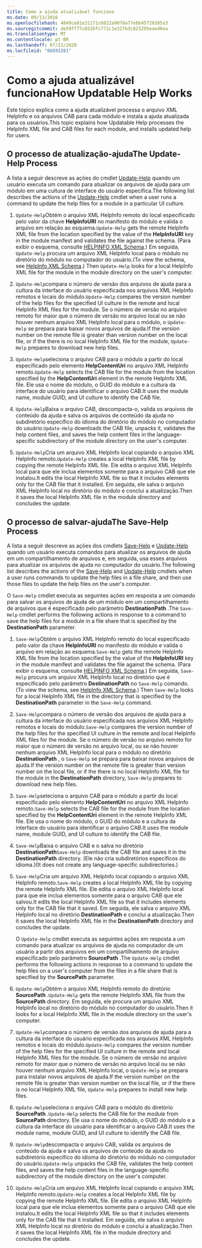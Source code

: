 ```yaml
---
title: Como a ajuda atualizável funciona
ms.date: 09/13/2016
ms.openlocfilehash: 4849ce81e31171c6822a9078a77ebb45729185a3
ms.sourcegitcommit: de59ff77c6535fc772c1e327b3c823295eaed6ea
ms.translationtype: MT
ms.contentlocale: pt-BR
ms.lasthandoff: 07/22/2020
ms.locfileid: "86893281"
---
```

# <a name="how-updatable-help-works"></a><span data-ttu-id="2762d-102">Como a ajuda atualizável funciona</span><span class="sxs-lookup"><span data-stu-id="2762d-102">How Updatable Help Works</span></span>

<span data-ttu-id="2762d-103">Este tópico explica como a ajuda atualizável processa o arquivo XML HelpInfo e os arquivos CAB para cada módulo e instala a ajuda atualizada para os usuários.</span><span class="sxs-lookup"><span data-stu-id="2762d-103">This topic explains how Updatable Help processes the HelpInfo XML file and CAB files for each module, and installs updated help for users.</span></span>

## <a name="the-update-help-process"></a><span data-ttu-id="2762d-104">O processo de atualização-ajuda</span><span class="sxs-lookup"><span data-stu-id="2762d-104">The Update-Help Process</span></span>

<span data-ttu-id="2762d-105">A lista a seguir descreve as ações do cmdlet [Update-Help](/powershell/module/Microsoft.PowerShell.Core/Update-Help) quando um usuário executa um comando para atualizar os arquivos de ajuda para um módulo em uma cultura de interface do usuário específica.</span><span class="sxs-lookup"><span data-stu-id="2762d-105">The following list describes the actions of the [Update-Help](/powershell/module/Microsoft.PowerShell.Core/Update-Help) cmdlet when a user runs a command to update the help files for a module in a particular UI culture.</span></span>

1. <span data-ttu-id="2762d-106">`Update-Help`Obtém o arquivo XML HelpInfo remoto do local especificado pelo valor da chave **HelpInfoURI** no manifesto do módulo e valida o arquivo em relação ao esquema.</span><span class="sxs-lookup"><span data-stu-id="2762d-106">`Update-Help` gets the remote HelpInfo XML file from the location specified by the value of the **HelpInfoURI** key in the module manifest and validates the file against the schema.</span></span> <span data-ttu-id="2762d-107">(Para exibir o esquema, consulte [HELPINFO XML Schema](./helpinfo-xml-schema.md).) Em seguida, `Update-Help` procura um arquivo XML HelpInfo local para o módulo no diretório do módulo no computador do usuário.</span><span class="sxs-lookup"><span data-stu-id="2762d-107">(To view the schema, see [HelpInfo XML Schema](./helpinfo-xml-schema.md).) Then `Update-Help` looks for a local HelpInfo XML file for the module in the module directory on the user's computer.</span></span>

1. <span data-ttu-id="2762d-108">`Update-Help`compara o número de versão dos arquivos de ajuda para a cultura da interface do usuário especificada nos arquivos XML HelpInfo remotos e locais do módulo.</span><span class="sxs-lookup"><span data-stu-id="2762d-108">`Update-Help` compares the version number of the help files for the specified UI culture in the remote and local HelpInfo XML files for the module.</span></span> <span data-ttu-id="2762d-109">Se o número de versão no arquivo remoto for maior que o número de versão no arquivo local ou se não houver nenhum arquivo XML HelpInfo local para o módulo, o `Update-Help` se prepara para baixar novos arquivos de ajuda.</span><span class="sxs-lookup"><span data-stu-id="2762d-109">If the version number on the remote file is greater than version number on the local file, or if the there is no local HelpInfo XML file for the module, `Update-Help` prepares to download new help files.</span></span>

1. <span data-ttu-id="2762d-110">`Update-Help`seleciona o arquivo CAB para o módulo a partir do local especificado pelo elemento **HelpContentUri** no arquivo XML HelpInfo remoto.</span><span class="sxs-lookup"><span data-stu-id="2762d-110">`Update-Help` selects the CAB file for the module from the location specified by the **HelpContentUri** element in the remote HelpInfo XML file.</span></span> <span data-ttu-id="2762d-111">Ele usa o nome do módulo, o GUID do módulo e a cultura da interface do usuário para identificar o arquivo CAB.</span><span class="sxs-lookup"><span data-stu-id="2762d-111">It uses the module name, module GUID, and UI culture to identify the CAB file.</span></span>

1. <span data-ttu-id="2762d-112">`Update-Help`Baixa o arquivo CAB, descompacta-o, valida os arquivos de conteúdo da ajuda e salva os arquivos de conteúdo da ajuda no subdiretório específico do idioma do diretório do módulo no computador do usuário.</span><span class="sxs-lookup"><span data-stu-id="2762d-112">`Update-Help` downloads the CAB file, unpacks it, validates the help content files, and saves the help content files in the language-specific subdirectory of the module directory on the user's computer.</span></span>

1. <span data-ttu-id="2762d-113">`Update-Help`Cria um arquivo XML HelpInfo local copiando o arquivo XML HelpInfo remoto.</span><span class="sxs-lookup"><span data-stu-id="2762d-113">`Update-Help` creates a local HelpInfo XML file by copying the remote HelpInfo XML file.</span></span> <span data-ttu-id="2762d-114">Ele edita o arquivo XML HelpInfo local para que ele inclua elementos somente para o arquivo CAB que ele instalou.</span><span class="sxs-lookup"><span data-stu-id="2762d-114">It edits the local HelpInfo XML file so that it includes elements only for the CAB file that it installed.</span></span>
   <span data-ttu-id="2762d-115">Em seguida, ele salva o arquivo XML HelpInfo local no diretório do módulo e conclui a atualização.</span><span class="sxs-lookup"><span data-stu-id="2762d-115">Then it saves the local HelpInfo XML file in the module directory and concludes the update.</span></span>

## <a name="the-save-help-process"></a><span data-ttu-id="2762d-116">O processo de salvar-ajuda</span><span class="sxs-lookup"><span data-stu-id="2762d-116">The Save-Help Process</span></span>

<span data-ttu-id="2762d-117">A lista a seguir descreve as ações dos cmdlets [Save-Help](/powershell/module/Microsoft.PowerShell.Core/Save-Help) e [Update-Help](/powershell/module/Microsoft.PowerShell.Core/Update-Help) quando um usuário executa comandos para atualizar os arquivos de ajuda em um compartilhamento de arquivos e, em seguida, usa esses arquivos para atualizar os arquivos de ajuda no computador do usuário.</span><span class="sxs-lookup"><span data-stu-id="2762d-117">The following list describes the actions of the [Save-Help](/powershell/module/Microsoft.PowerShell.Core/Save-Help) and [Update-Help](/powershell/module/Microsoft.PowerShell.Core/Update-Help) cmdlets when a user runs commands to update the help files in a file share, and then use those files to update the help files on the user's computer.</span></span>

<span data-ttu-id="2762d-118">O `Save-Help` cmdlet executa as seguintes ações em resposta a um comando para salvar os arquivos de ajuda de um módulo em um compartilhamento de arquivos que é especificado pelo parâmetro **DestinationPath** .</span><span class="sxs-lookup"><span data-stu-id="2762d-118">The `Save-Help` cmdlet performs the following actions in response to a command to save the help files for a module in a file share that is specified by the **DestinationPath** parameter.</span></span>

1. <span data-ttu-id="2762d-119">`Save-Help`Obtém o arquivo XML HelpInfo remoto do local especificado pelo valor da chave **HelpInfoURI** no manifesto do módulo e valida o arquivo em relação ao esquema.</span><span class="sxs-lookup"><span data-stu-id="2762d-119">`Save-Help` gets the remote HelpInfo XML file from the location specified by the value of the **HelpInfoURI** key in the module manifest and validates the file against the schema.</span></span> <span data-ttu-id="2762d-120">(Para exibir o esquema, consulte [HELPINFO XML Schema](./helpinfo-xml-schema.md).) Em seguida, `Save-Help` procura um arquivo XML HelpInfo local no diretório que é especificado pelo parâmetro **DestinationPath** no `Save-Help` comando.</span><span class="sxs-lookup"><span data-stu-id="2762d-120">(To view the schema, see [HelpInfo XML Schema](./helpinfo-xml-schema.md).) Then `Save-Help` looks for a local HelpInfo XML file in the directory that is specified by the **DestinationPath** parameter in the `Save-Help` command.</span></span>

1. <span data-ttu-id="2762d-121">`Save-Help`compara o número de versão dos arquivos de ajuda para a cultura da interface do usuário especificada nos arquivos XML HelpInfo remotos e locais do módulo.</span><span class="sxs-lookup"><span data-stu-id="2762d-121">`Save-Help` compares the version number of the help files for the specified UI culture in the remote and local HelpInfo XML files for the module.</span></span> <span data-ttu-id="2762d-122">Se o número de versão no arquivo remoto for maior que o número de versão no arquivo local, ou se não houver nenhum arquivo XML HelpInfo local para o módulo no diretório **DestinationPath** , o `Save-Help` se prepara para baixar novos arquivos de ajuda.</span><span class="sxs-lookup"><span data-stu-id="2762d-122">If the version number on the remote file is greater than version number on the local file, or if the there is no local HelpInfo XML file for the module in the **DestinationPath** directory, `Save-Help` prepares to download new help files.</span></span>

1. <span data-ttu-id="2762d-123">`Save-Help`seleciona o arquivo CAB para o módulo a partir do local especificado pelo elemento **HelpContentUri** no arquivo XML HelpInfo remoto.</span><span class="sxs-lookup"><span data-stu-id="2762d-123">`Save-Help` selects the CAB file for the module from the location specified by the **HelpContentUri** element in the remote HelpInfo XML file.</span></span> <span data-ttu-id="2762d-124">Ele usa o nome do módulo, o GUID do módulo e a cultura da interface do usuário para identificar o arquivo CAB.</span><span class="sxs-lookup"><span data-stu-id="2762d-124">It uses the module name, module GUID, and UI culture to identify the CAB file.</span></span>

1. <span data-ttu-id="2762d-125">`Save-Help`Baixa o arquivo CAB e o salva no diretório **DestinationPath**</span><span class="sxs-lookup"><span data-stu-id="2762d-125">`Save-Help` downloads the CAB file and saves it in the **DestinationPath** directory.</span></span> <span data-ttu-id="2762d-126">(Ele não cria subdiretórios específicos do idioma.)</span><span class="sxs-lookup"><span data-stu-id="2762d-126">(It does not create any language-specific subdirectories.)</span></span>

1. <span data-ttu-id="2762d-127">`Save-Help`Cria um arquivo XML HelpInfo local copiando o arquivo XML HelpInfo remoto.</span><span class="sxs-lookup"><span data-stu-id="2762d-127">`Save-Help` creates a local HelpInfo XML file by copying the remote HelpInfo XML file.</span></span> <span data-ttu-id="2762d-128">Ele edita o arquivo XML HelpInfo local para que ele inclua elementos somente para o arquivo CAB que ele salvou.</span><span class="sxs-lookup"><span data-stu-id="2762d-128">It edits the local HelpInfo XML file so that it includes elements only for the CAB file that it saved.</span></span>
   <span data-ttu-id="2762d-129">Em seguida, ele salva o arquivo XML HelpInfo local no diretório **DestinationPath** e conclui a atualização.</span><span class="sxs-lookup"><span data-stu-id="2762d-129">Then it saves the local HelpInfo XML file in the **DestinationPath** directory and concludes the update.</span></span>

   <span data-ttu-id="2762d-130">O `Update-Help` cmdlet executa as seguintes ações em resposta a um comando para atualizar os arquivos de ajuda no computador de um usuário a partir dos arquivos em um compartilhamento de arquivo especificado pelo parâmetro **SourcePath** .</span><span class="sxs-lookup"><span data-stu-id="2762d-130">The `Update-Help` cmdlet performs the following actions in response to a command to update the help files on a user's computer from the files in a file share that is specified by the **SourcePath** parameter.</span></span>

1. <span data-ttu-id="2762d-131">`Update-Help`Obtém o arquivo XML HelpInfo remoto do diretório **SourcePath** .</span><span class="sxs-lookup"><span data-stu-id="2762d-131">`Update-Help` gets the remote HelpInfo XML file from the **SourcePath** directory.</span></span> <span data-ttu-id="2762d-132">Em seguida, ele procura um arquivo XML HelpInfo local no diretório do módulo no computador do usuário.</span><span class="sxs-lookup"><span data-stu-id="2762d-132">Then it looks for a local HelpInfo XML file in the module directory on the user's computer.</span></span>

1. <span data-ttu-id="2762d-133">`Update-Help`compara o número de versão dos arquivos de ajuda para a cultura da interface do usuário especificada nos arquivos XML HelpInfo remotos e locais do módulo.</span><span class="sxs-lookup"><span data-stu-id="2762d-133">`Update-Help` compares the version number of the help files for the specified UI culture in the remote and local HelpInfo XML files for the module.</span></span> <span data-ttu-id="2762d-134">Se o número de versão no arquivo remoto for maior que o número de versão no arquivo local ou se não houver nenhum arquivo XML HelpInfo local, o `Update-Help` se prepara para instalar novos arquivos de ajuda.</span><span class="sxs-lookup"><span data-stu-id="2762d-134">If the version number on the remote file is greater than version number on the local file, or if the there is no local HelpInfo XML file, `Update-Help` prepares to install new help files.</span></span>

1. <span data-ttu-id="2762d-135">`Update-Help`seleciona o arquivo CAB para o módulo do diretório **SourcePath** .</span><span class="sxs-lookup"><span data-stu-id="2762d-135">`Update-Help` selects the CAB file for the module from **SourcePath** directory.</span></span> <span data-ttu-id="2762d-136">Ele usa o nome do módulo, o GUID do módulo e a cultura da interface do usuário para identificar o arquivo CAB.</span><span class="sxs-lookup"><span data-stu-id="2762d-136">It uses the module name, module GUID, and UI culture to identify the CAB file.</span></span>

1. <span data-ttu-id="2762d-137">`Update-Help`descompacta o arquivo CAB, valida os arquivos de conteúdo da ajuda e salva os arquivos de conteúdo da ajuda no subdiretório específico do idioma do diretório do módulo no computador do usuário.</span><span class="sxs-lookup"><span data-stu-id="2762d-137">`Update-Help` unpacks the CAB file, validates the help content files, and saves the help content files in the language-specific subdirectory of the module directory on the user's computer.</span></span>

1. <span data-ttu-id="2762d-138">`Update-Help`Cria um arquivo XML HelpInfo local copiando o arquivo XML HelpInfo remoto.</span><span class="sxs-lookup"><span data-stu-id="2762d-138">`Update-Help` creates a local HelpInfo XML file by copying the remote HelpInfo XML file.</span></span> <span data-ttu-id="2762d-139">Ele edita o arquivo XML HelpInfo local para que ele inclua elementos somente para o arquivo CAB que ele instalou.</span><span class="sxs-lookup"><span data-stu-id="2762d-139">It edits the local HelpInfo XML file so that it includes elements only for the CAB file that it installed.</span></span>
   <span data-ttu-id="2762d-140">Em seguida, ele salva o arquivo XML HelpInfo local no diretório do módulo e conclui a atualização.</span><span class="sxs-lookup"><span data-stu-id="2762d-140">Then it saves the local HelpInfo XML file in the module directory and concludes the update.</span></span>

